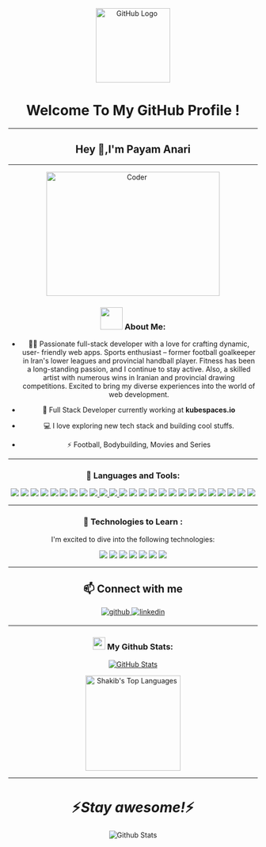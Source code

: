 <div align="center">
<img src="https://github.com/raghavk16/raghavk16/blob/master/octo.gif" alt="GitHub Logo" width="150" height="150" />
</div>

<div align="center">
   <h1> Welcome To My GitHub Profile ! </h1>
  
  ---
## Hey 👋,I'm Payam Anari

---


<img src="https://github.com/raghavk16/raghavk16/blob/master/coderman.gif" alt="Coder" align="center" width="350" height="250" />
  
### <img src="https://github.com/TheDudeThatCode/TheDudeThatCode/blob/master/Assets/Developer.gif" width="45" /> About Me:
- 🧑‍💻 Passionate full-stack developer with a love for crafting dynamic, user-
friendly web apps. Sports enthusiast – former football goalkeeper in 
Iran's lower leagues and provincial handball player. Fitness has been a 
long-standing passion, and I continue to stay active. Also, a skilled artist 
with numerous wins in Iranian and provincial drawing competitions. 
Excited to bring my diverse experiences into the world of web 
development.

- 🌱 Full Stack Developer currently working at **kubespaces.io**
- 💻 I love exploring new tech stack and building cool stuffs.
- ⚡ Football, Bodybuilding, Movies and Series

---

### 🔨 Languages and Tools:

<img  src="https://readme-components.vercel.app/api?component=logo&fill=black&logo=html5&animation=spin&svgfill=15d8fe">
<img  src="https://readme-components.vercel.app/api?component=logo&fill=black&logo=css3&animation=spin&svgfill=15d8fe">
<img  src="https://readme-components.vercel.app/api?component=logo&fill=black&logo=javascript&animation=spin&svgfill=15d8fe">
<img  src="https://readme-components.vercel.app/api?component=logo&fill=black&logo=node.js&animation=spin&svgfill=15d8fe">
<img  src="https://readme-components.vercel.app/api?component=logo&fill=black&logo=express.js&animation=spin&svgfill=15d8fe">
<img  src="https://readme-components.vercel.app/api?component=logo&fill=black&logo=mysql&animation=spin&svgfill=15d8fe">
<img  src="https://readme-components.vercel.app/api?component=logo&fill=black&logo=mongodb&animation=spin&svgfill=15d8fe">
<img  src="https://readme-components.vercel.app/api?component=logo&fill=black&logo=postgresql&animation=spin&svgfill=15d8fe">
<a href="https://github.com/harish-sethuraman/readme-components">
 <img  src="https://readme-components.vercel.app/api?component=logo&fill=black&logo=react&animation=spin&svgfill=15d8fe"> 
   <img  src="https://readme-components.vercel.app/api?component=logo&fill=black&logo=reactrouter&animation=spin&svgfill=15d8fe">
   <img  src="https://readme-components.vercel.app/api?component=logo&fill=black&logo=redux&animation=spin&svgfill=15d8fe">
</a>
<img  src="https://readme-components.vercel.app/api?component=logo&fill=black&logo=github&animation=spin&svgfill=15d8fe">
</a>
<img  src="https://readme-components.vercel.app/api?component=logo&fill=black&logo=git&animation=spin&svgfill=15d8fe">
</a>
<img  src="https://readme-components.vercel.app/api?component=logo&fill=black&logo=npm&animation=spin&svgfill=15d8fe">
</a>
<img  src="https://readme-components.vercel.app/api?component=logo&fill=black&logo=json&animation=spin&svgfill=15d8fe">
</a>
<img  src="https://readme-components.vercel.app/api?component=logo&fill=black&logo=netlify&animation=spin&svgfill=15d8fe">
</a>
<img  src="https://readme-components.vercel.app/api?component=logo&fill=black&logo=heroku&animation=spin&svgfill=15d8fe">
</a>
<img  src="https://readme-components.vercel.app/api?component=logo&fill=black&logo=bootstrap&animation=spin&svgfill=15d8fe">
</a>
<img  src="https://readme-components.vercel.app/api?component=logo&fill=black&logo=postman&animation=spin&svgfill=15d8fe">
</a>
<img  src="https://readme-components.vercel.app/api?component=logo&fill=black&logo=trello&animation=spin&svgfill=15d8fe">
<img  src="https://readme-components.vercel.app/api?component=logo&fill=black&logo=slack&animation=spin&svgfill=15d8fe">
<img  src="https://readme-components.vercel.app/api?component=logo&fill=black&logo=figma&animation=spin&svgfill=15d8fe">
<img  src="https://readme-components.vercel.app/api?component=logo&fill=black&logo=tailwindcss&animation=spin&svgfill=15d8fe">
<img  src="https://readme-components.vercel.app/api?component=logo&fill=black&logo=swagger&animation=spin&svgfill=15d8fe">
<img  src="https://readme-components.vercel.app/api?component=logo&fill=black&logo=composer&animation=spin&svgfill=15d8fe">

---
### :wrench: Technologies to Learn :
I'm excited to dive into the following technologies:


<img  src="https://readme-components.vercel.app/api?component=logo&fill=black&logo=laravel&animation=spin&svgfill=15d8fe">
<img  src="https://readme-components.vercel.app/api?component=logo&fill=black&logo=php&animation=spin&svgfill=15d8fe">
<img  src="https://readme-components.vercel.app/api?component=logo&fill=black&logo=vue.js&animation=spin&svgfill=15d8fe">
<img  src="https://readme-components.vercel.app/api?component=logo&fill=black&logo=graphql&animation=spin&svgfill=15d8fe">
<img  src="https://readme-components.vercel.app/api?component=logo&fill=black&logo=flask&animation=spin&svgfill=15d8fe">
<img  src="https://readme-components.vercel.app/api?component=logo&fill=black&logo=django&animation=spin&svgfill=15d8fe">
<img  src="https://readme-components.vercel.app/api?component=logo&fill=black&logo=fastapi&animation=spin&svgfill=15d8fe">


---


## 📫 Connect with me  
<div align="center">
<a href="https://github.com/payamanari" target="_blank">
<img src=https://img.shields.io/badge/github-%2324292e.svg?&style=for-the-badge&logo=github&logoColor=white alt=github style="margin-bottom: 5px;" />

<a href="https://linkedin.com/in/payam-anari-3476bb131/" target="_blank">
<img src=https://img.shields.io/badge/linkedin-%231E77B5.svg?&style=for-the-badge&logo=linkedin&logoColor=white alt=linkedin style="margin-bottom: 5px;" />
</a>

</div>

---
### <img src='https://media1.giphy.com/media/du3J3cXyzhj75IOgvA/giphy.gif?cid=ecf05e47x2g034i9pzwtzzsd3xgg2w9nr94t4tflbbgo3008&rid=giphy.gif' width='25' /> My Github Stats:
<p align="center">
  <a href="https://github.com/PayamAnari">
    <img align="center" src="https://github-readme-stats.vercel.app/api?username=PayamAnari&count_private=true&show_icons=true&theme=nightowl" alt="GitHub Stats" />
  </a>
</p>

 <img alt="Shakib's Top Languages" src="https://github-readme-stats.vercel.app/api/top-langs/?username=PayamAnari&langs_count=8&count_private=true&layout=compact&theme=dark&hide_border=true&hide=Jupyter%20notebook,less&bg_color=151515&title_color=f2f2f2&icon_color=79fe96" style="height: 192px;">

---


<h1 align='center'>⚡️<i>Stay awesome!</i>⚡️</h1>

<p align="center">
        <img src="https://raw.githubusercontent.com/mayhemantt/mayhemantt/Update/svg/Bottom.svg" alt="Github Stats" />
</p>
